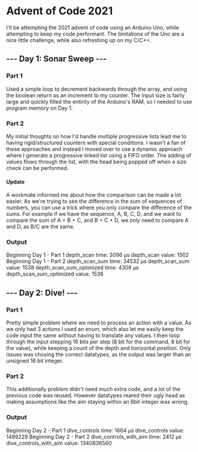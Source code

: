 
# Advent of Code 2021

I'll be attempting the 2021 advent of code using an Arduino Uno, while attempting to keep my code performant. The limitations of the Uno are a nice little challenge, while also refreshing up on my C/C++.

  
  

## --- Day 1: Sonar Sweep ---

  

### Part 1

Used a simple loop to decrement backwards through the array, and using the boolean return as an increment to my counter. The input size is fairly large and quickly filled the entirity of the Arduino's RAM, so I needed to use program memory on Day 1.

  

### Part 2

My initial thoughts on how I'd handle multiple progressive lists lead me to having rigid/structured counters with special conditions. I wasn't a fan of these approaches and instead I moved over to use a dynamic approach where I generate a progressive linked list using a FIFO order. The adding of values flows through the list, with the head being popped off when a size check can be performed.

  

#### Update

A workmate informed me about how the comparison can be made a lot easier. As we're trying to see the difference in the sum of sequences of numbers, you can use a trick where you only compare the difference of the sums. For example if we have the sequence, A, B, C, D, and we want to compare the sum of A + B + C, and B + C + D, we only need to compare A and D, as B/C are the same.

  

### Output

Beginning Day 1 - Part 1
depth_scan time: 3096 μs
depth_scan value: 1502
Beginning Day 1 - Part 2
depth_scan_sum time: 34532 μs
depth_scan_sum value: 1538
depth_scan_sum_optimized time: 4308 μs
depth_scan_sum_optimized value: 1538
  

## --- Day 2: Dive! ---

  

### Part 1

Pretty simple problem where we need to process an action with a value. As we only had 3 actions I used an enum, which also let me easily keep the code input the same without having to translate any values. I then loop through the input stepping 16 bits per step (8 bit for the command, 8 bit for the value), while keeping a count of the depth and horizontal position. Only issues was chosing the correct datatypes, as the output was larger than an unsigned 16 bit integer.

  

### Part 2

This additionally problem didn't need much extra code, and a lot of the previous code was reused. However datatypes reared their ugly head as making assumptions like the aim staying within an 8bit integer was wrong.

  

### Output

Beginning Day 2 - Part 1
dive_controls time: 1664 μs
dive_controls value: 1499229
Beginning Day 2 - Part 2
dive_controls_with_aim time: 2412 μs
dive_controls_with_aim value: 1340836560
